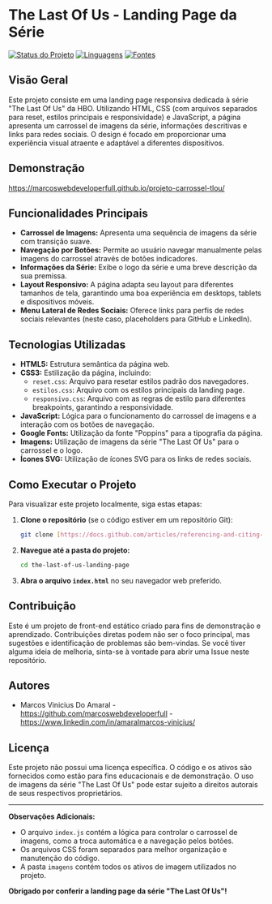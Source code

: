 # The Last Of Us - Landing Page da Série

[![Status do Projeto](https://img.shields.io/badge/status-Concluído-brightgreen)](https://img.shields.io/badge/status-Concluído-brightgreen)
[![Linguagens](https://img.shields.io/badge/Linguagens-HTML%2FCSS%2FJavaScript-blue)](https://www.w3.org/)
[![Fontes](https://img.shields.io/badge/Fontes-Poppins-lightgrey)](https://fonts.google.com/specimen/Poppins)

## Visão Geral

Este projeto consiste em uma landing page responsiva dedicada à série "The Last Of Us" da HBO. Utilizando HTML, CSS (com arquivos separados para reset, estilos principais e responsividade) e JavaScript, a página apresenta um carrossel de imagens da série, informações descritivas e links para redes sociais. O design é focado em proporcionar uma experiência visual atraente e adaptável a diferentes dispositivos.

## Demonstração

https://marcoswebdeveloperfull.github.io/projeto-carrossel-tlou/

## Funcionalidades Principais

* **Carrossel de Imagens:** Apresenta uma sequência de imagens da série com transição suave.
* **Navegação por Botões:** Permite ao usuário navegar manualmente pelas imagens do carrossel através de botões indicadores.
* **Informações da Série:** Exibe o logo da série e uma breve descrição da sua premissa.
* **Layout Responsivo:** A página adapta seu layout para diferentes tamanhos de tela, garantindo uma boa experiência em desktops, tablets e dispositivos móveis.
* **Menu Lateral de Redes Sociais:** Oferece links para perfis de redes sociais relevantes (neste caso, placeholders para GitHub e LinkedIn).

## Tecnologias Utilizadas

* **HTML5:** Estrutura semântica da página web.
* **CSS3:** Estilização da página, incluindo:
    * `reset.css`: Arquivo para resetar estilos padrão dos navegadores.
    * `estilos.css`: Arquivo com os estilos principais da landing page.
    * `responsivo.css`: Arquivo com as regras de estilo para diferentes breakpoints, garantindo a responsividade.
* **JavaScript:** Lógica para o funcionamento do carrossel de imagens e a interação com os botões de navegação.
* **Google Fonts:** Utilização da fonte "Poppins" para a tipografia da página.
* **Imagens:** Utilização de imagens da série "The Last Of Us" para o carrossel e o logo.
* **Ícones SVG:** Utilização de ícones SVG para os links de redes sociais.

## Como Executar o Projeto

Para visualizar este projeto localmente, siga estas etapas:

1.  **Clone o repositório** (se o código estiver em um repositório Git):
    ```bash
    git clone [https://docs.github.com/articles/referencing-and-citing-content](https://docs.github.com/articles/referencing-and-citing-content)
    ```
2.  **Navegue até a pasta do projeto:**
    ```bash
    cd the-last-of-us-landing-page
    ```
3.  **Abra o arquivo `index.html`** no seu navegador web preferido.

## Contribuição

Este é um projeto de front-end estático criado para fins de demonstração e aprendizado. Contribuições diretas podem não ser o foco principal, mas sugestões e identificação de problemas são bem-vindas. Se você tiver alguma ideia de melhoria, sinta-se à vontade para abrir uma Issue neste repositório.

## Autores

* Marcos Vinicius Do Amaral - https://github.com/marcoswebdeveloperfull - https://www.linkedin.com/in/amaralmarcos-vinicius/

## Licença

Este projeto não possui uma licença específica. O código e os ativos são fornecidos como estão para fins educacionais e de demonstração. O uso de imagens da série "The Last Of Us" pode estar sujeito a direitos autorais de seus respectivos proprietários.

---

**Observações Adicionais:**

* O arquivo `index.js` contém a lógica para controlar o carrossel de imagens, como a troca automática e a navegação pelos botões.
* Os arquivos CSS foram separados para melhor organização e manutenção do código.
* A pasta `imagens` contém todos os ativos de imagem utilizados no projeto.

**Obrigado por conferir a landing page da série "The Last Of Us"!**
